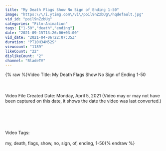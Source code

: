 ```yaml
---
title: "My Death Flags Show No Sign of Ending 1-50"
image: "https:\/\/i.ytimg.com\/vi\/poil9nZzbUg\/hqdefault.jpg"
vid_id: "poil9nZzbUg"
categories: "Film-Animation"
tags: ["1-50","death","ending"]
date: "2021-09-15T13:26:06+03:00"
vid_date: "2021-04-06T22:07:35Z"
duration: "PT10H34M52S"
viewcount: "1189"
likeCount: "22"
dislikeCount: "2"
channel: "BladeTV"
---
```

{% raw %}Video Title: My Death Flags Show No Sign of Ending 1-50<br /><br /><br /><br />Video File Created Date: Monday, April 5, 2021 (Video may or may not have been captured on this date, it shows the date the video was last converted.)<br /><br /><br /><br /><br /><br />Video Tags:<br /><br />my, death, flags, show, no, sign, of, ending, 1-50{% endraw %}
